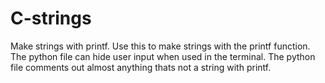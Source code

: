 # C-strings
Make strings with printf.
Use this to make strings with the printf function.
The python file can hide user input when used in the terminal.
The python file comments out almost anything thats not a string with printf.

